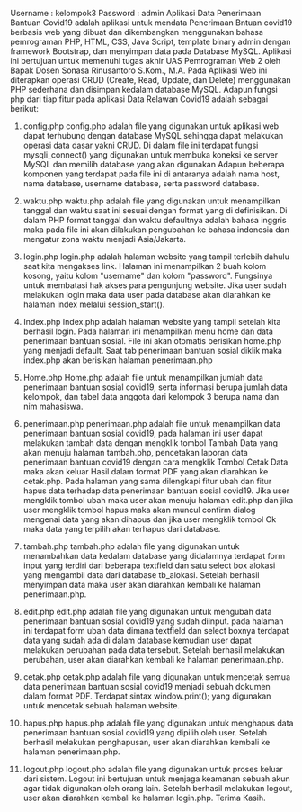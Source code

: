 Username : kelompok3
Password : admin
Aplikasi Data Penerimaan Bantuan Covid19 adalah aplikasi untuk mendata Penerimaan Bntuan covid19 berbasis web yang dibuat dan dikembangkan menggunakan bahasa pemrograman PHP, HTML, CSS, Java Script, template binary admin dengan framework Bootstrap, dan menyimpan data pada Database MySQL. Aplikasi ini bertujuan untuk memenuhi tugas akhir UAS Pemrograman Web 2 oleh Bapak Dosen Sonasa Rinusantoro S.Kom., M.A.
Pada Aplikasi Web ini diterapkan operasi CRUD (Create, Read, Update, dan Delete) menggunakan PHP sederhana dan disimpan kedalam database MySQL.
Adapun fungsi php dari tiap fitur pada aplikasi Data Relawan Covid19 adalah sebagai berikut:
1. config.php
config.php adalah file yang digunakan untuk aplikasi web dapat terhubung dengan database MySQL sehingga dapat melakukan operasi data dasar yakni CRUD. Di dalam file ini terdapat fungsi mysqli_connect() yang digunakan untuk membuka koneksi ke server MySQL dan memilih database yang akan digunakan Adapun beberapa komponen yang terdapat pada file ini di antaranya adalah nama host, nama database, username database, serta password database.

2. waktu.php
waktu.php adalah file yang digunakan untuk menampilkan tanggal dan waktu saat ini sesuai dengan format yang di definisikan. Di dalam PHP format tanggal dan waktu defaultnya adalah bahasa inggris maka pada file ini akan dilakukan pengubahan ke bahasa indonesia dan mengatur zona waktu menjadi Asia/Jakarta.

3. login.php
login.php adalah halaman website yang tampil terlebih dahulu saat kita mengakses link. Halaman ini menampilkan 2 buah kolom kosong, yaitu kolom "username" dan kolom "password". Fungsinya untuk membatasi hak akses para pengunjung website.  Jika user sudah melakukan login maka data user pada database akan diarahkan ke halaman index melalui session_start().

4. Index.php
Index.php adalah halaman website yang tampil setelah kita berhasil login. Pada halaman ini menampilkan menu home dan data penerimaan bantuan sosial. File ini akan otomatis berisikan home.php yang menjadi default. Saat tab penerimaan bantuan sosial diklik maka index.php akan berisikan halaman penerimaan.php

5. Home.php
Home.php adalah file untuk menampilkan jumlah data penerimaan bantuan sosial covid19, serta informasi berupa jumlah data kelompok, dan tabel data anggota dari kelompok 3 berupa nama dan nim mahasiswa.

6. penerimaan.php
penerimaan.php adalah file untuk menampilkan data penerimaan bantuan sosial covid19, pada halaman ini user dapat melakukan tambah data dengan mengklik  tombol Tambah Data yang akan  menuju halaman tambah.php, pencetakan laporan data penerimaan bantuan covid19 dengan cara mengklik Tombol Cetak Data maka akan keluar Hasil dalam format PDF yang akan diarahkan ke cetak.php. Pada halaman yang sama dilengkapi fitur ubah dan fitur hapus data terhadap data penerimaan bantuan sosial covid19. Jika user mengklik tombol ubah maka user akan menuju halaman edit.php dan jika user mengklik tombol hapus maka akan muncul confirm dialog mengenai data yang akan dihapus dan jika user mengklik tombol Ok maka data yang terpilih akan terhapus dari database.
7. tambah.php
tambah.php adalah file yang digunakan untuk menambahkan data kedalam database yang didalamnya terdapat form input yang terdiri dari beberapa textfield dan satu select box alokasi yang mengambil data dari database tb_alokasi. Setelah berhasil menyimpan data maka user akan diarahkan kembali ke halaman penerimaan.php.
8. edit.php
edit.php adalah file yang digunakan untuk mengubah data penerimaan bantuan sosial covid19 yang sudah diinput. pada halaman ini terdapat form ubah data dimana textfield dan select boxnya terdapat data yang sudah ada di dalam database kemudian user dapat melakukan perubahan pada data tersebut. Setelah berhasil melakukan perubahan, user akan diarahkan kembali ke halaman penerimaan.php.

9. cetak.php
cetak.php adalah file yang digunakan untuk mencetak semua data penerimaan bantuan sosial covid19 menjadi sebuah dokumen dalam format PDF. Terdapat sintax window.print(); yang digunakan untuk mencetak sebuah halaman website.

10. hapus.php
hapus.php adalah file yang digunakan untuk menghapus data penerimaan bantuan sosial covid19 yang dipilih oleh user. Setelah berhasil melakukan penghapusan, user akan diarahkan kembali ke halaman penerimaan.php.
11. logout.php
logout.php adalah file yang digunakan untuk proses keluar dari sistem. Logout ini bertujuan untuk menjaga keamanan sebuah akun agar tidak digunakan oleh orang lain. Setelah berhasil melakukan logout, user akan diarahkan kembali ke halaman login.php.
Terima Kasih.
